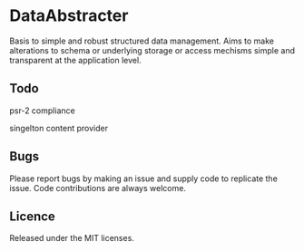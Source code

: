# DataAbstracter
Basis to simple and robust structured data management. Aims to make alterations to schema or underlying storage or access mechisms simple and transparent at the application level.

## Todo
psr-2 compliance

singelton content provider 

## Bugs
Please report bugs by making an issue and supply code to replicate the issue. Code contributions are always welcome.

## Licence 
Released under the MIT licenses.
